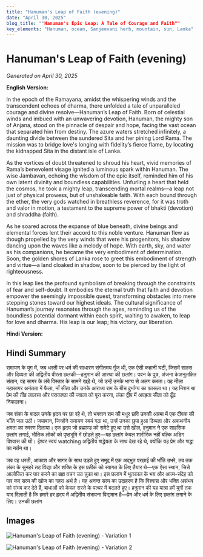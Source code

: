 ```yaml
---
title: "Hanuman's Leap of Faith (evening)"
date: "April 30, 2025"
blog_title: ""Hanuman's Epic Leap: A Tale of Courage and Faith""
key_elements: "Hanuman, ocean, Sanjeevani herb, mountain, sun, Lanka"
---
```


# Hanuman's Leap of Faith (evening)

*Generated on April 30, 2025*

**English Version:**

In the epoch of the Ramayana, amidst the whispering winds and the transcendent echoes of dharma, there unfolded a tale of unparalleled courage and divine resolve—Hanuman’s Leap of Faith. Born of celestial winds and imbued with an unwavering devotion, Hanuman, the mighty son of Anjana, stood on the pinnacle of despair and hope, facing the vast ocean that separated him from destiny. The azure waters stretched infinitely, a daunting divide between the sundered Sita and her pining Lord Rama. The mission was to bridge love's longing with fidelity’s fierce flame, by locating the kidnapped Sita in the distant isle of Lanka.

As the vortices of doubt threatened to shroud his heart, vivid memories of Rama’s benevolent visage ignited a luminous spark within Hanuman. The wise Jambavan, echoing the wisdom of the epic itself, reminded him of his own latent divinity and boundless capabilities. Unfurling a heart that held the cosmos, he took a mighty leap, transcending mortal realms—a leap not just of physical prowess, but of unshakeable faith. With each bound through the ether, the very gods watched in breathless reverence, for it was troth and valor in motion, a testament to the supreme power of bhakti (devotion) and shraddha (faith).

As he soared across the expanse of blue beneath, divine beings and elemental forces lent their accord to this noble venture. Hanuman flew as though propelled by the very winds that were his progenitors, his shadow dancing upon the waves like a melody of hope. With earth, sky, and water as his companions, he became the very embodiment of determination. Soon, the golden shores of Lanka rose to greet this embodiment of strength and virtue—a land cloaked in shadow, soon to be pierced by the light of righteousness.

In this leap lies the profound symbolism of breaking through the constraints of fear and self-doubt. It embodies the eternal truth that faith and devotion empower the seemingly impossible quest, transforming obstacles into mere stepping stones toward our highest ideals. The cultural significance of Hanuman’s journey resonates through the ages, reminding us of the boundless potential dormant within each spirit, waiting to awaken, to leap for love and dharma. His leap is our leap; his victory, our liberation.

**Hindi Version:**

## Hindi Summary

रामायण के युग में, जब धरती पर धर्म की साधारण संगीतमय गूँज थी, एक ऐसी कहानी घटी, जिसमें साहस और दिव्यता की अद्वितीय वीरता छलकी—हनुमान की आस्था की छलांग। पवन के पुत्र, अंजना केअनुलक्षित संतान, वह सागर के लंबे विस्तार के सामने खड़े थे, जो उन्हें उनके भाग्य से अलग करता। वह नीला महासागर अनंतता में फैला, माँ सीता और उनके आराध्य राम के बीच दुर्भाग्य का फासला था। यह मिशन था प्रेम की तीव्र लालसा और पराकाष्ठा की ज्वाला को पूरा करना, लंका द्वीप में अपह्रता सीता को ढूँढ़ निकालना।

जब शंका के बादल उनके हृदय पर छा रहे थे, तो भगवान राम की मधुर छवि उनकी आत्मा में एक दीपक की भाँति जल उठी। जयाबान, जिन्होंने रामायण स्वयं गढ़ा था, उन्हें उनका छुपा हुआ दिव्यता और अकथनीय क्षमता का स्मरण दिलाया। एक हृदय जो ब्रह्माण्ड को समेटे हुए था उसे खोल, हनुमान ने एक साहसिक छलांग लगाई, भौतिक लोकों को पृष्ठभूमि में छोड़ते हुए—यह छलांग केवल शारीरिक नहीं बल्कि अडिग विश्वास की थी। ईश्वर स्वयं watching अद्वितीय श्रद्धेयता के साथ देख रहे थे, क्योंकि यह प्रेम और श्रद्धा का नर्तन था।

जब वह धरती, आकाश और सागर के साथ उड़ते हुए समुद्र में एक अद्भुत परछाई की भाँति उभरे, तब तक लंका के सुनहरे तट विद्या और शक्ति के इस प्रतीक को स्वागत के लिए तैयार थे—एक ऐसा स्थान, जिसे आलोकित कर पार करने का ब्रह्म वचन उठ चुका था। इस छलांग में भूतकाल के भय और आत्म-संदेह को पार कर सत्य की खोज का गहरा अर्थ है। यह अनन्त सत्य का उदाहरण है कि विश्वास और भक्ति असंभव को संभव कर देते हैं, बाधाओं को केवल रास्ते के पत्थर में बदलते हुए। हनुमान की यह यात्रा हमें युगों तक याद दिलाती है कि हमारे हर हृदय में अद्वितीय संभावना विद्यमान है—प्रेम और धर्म के लिए छलांग लगाने के लिए। उनकी छलांग

## Images

![Hanuman's Leap of Faith (evening) - Variation 1](https://oaidalleapiprodscus.blob.core.windows.net/private/org-J70Xqapa45MPR5XAo7pBs9K6/user-t32ELGEj2UVajMpjeMSrxF1Z/img-cOeXMz5Nx6nu00hHlDG9A4kS.png?st=2025-04-30T12%3A28%3A16Z&se=2025-04-30T14%3A28%3A16Z&sp=r&sv=2024-08-04&sr=b&rscd=inline&rsct=image/png&skoid=cc612491-d948-4d2e-9821-2683df3719f5&sktid=a48cca56-e6da-484e-a814-9c849652bcb3&skt=2025-04-29T23%3A33%3A17Z&ske=2025-04-30T23%3A33%3A17Z&sks=b&skv=2024-08-04&sig=irJI5CivbY0P1RH99R6xApmU3ISteeUSdaVZnZOeCg8%3D)

![Hanuman's Leap of Faith (evening) - Variation 2](https://oaidalleapiprodscus.blob.core.windows.net/private/org-J70Xqapa45MPR5XAo7pBs9K6/user-t32ELGEj2UVajMpjeMSrxF1Z/img-fD6NMyuHk6gBUdCt1J8KOIwn.png?st=2025-04-30T12%3A28%3A38Z&se=2025-04-30T14%3A28%3A38Z&sp=r&sv=2024-08-04&sr=b&rscd=inline&rsct=image/png&skoid=cc612491-d948-4d2e-9821-2683df3719f5&sktid=a48cca56-e6da-484e-a814-9c849652bcb3&skt=2025-04-30T00%3A14%3A09Z&ske=2025-05-01T00%3A14%3A09Z&sks=b&skv=2024-08-04&sig=Dr2Biant8z%2BFGENVcf38FwAyMxRNZmcOeJLLdNioyvE%3D)
